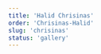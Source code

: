 ```yaml
---
title: 'Halid Chrisinas'
order: 'Chrisinas-Halid'
slug: 'chrisinas'
status: 'gallery'
---
```

